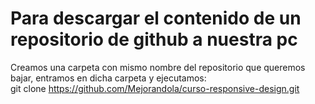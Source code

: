Para descargar el contenido de un repositorio de github a nuestra pc
===========



Creamos una carpeta con mismo nombre del repositorio que queremos bajar, entramos en dicha carpeta y ejecutamos:	
	git clone https://github.com/Mejorandola/curso-responsive-design.git
